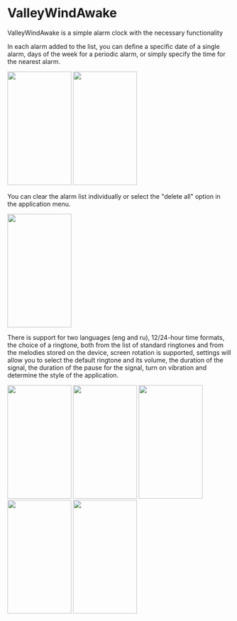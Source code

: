 # ValleyWindAwake

ValleyWindAwake is a simple alarm clock with the necessary functionality

In each alarm added to the list, you can define a specific date of a single alarm, days of the week for a periodic alarm, or simply specify the time for the nearest alarm.

<p align="left">
  <img src="https://github.com/comanch22/ValleyWindAwake_additional/blob/main/Screenshot_20220425-165610_Valley%20wind%20awake.jpg" width="144" height="256">
  <img src="https://github.com/comanch22/ValleyWindAwake_additional/blob/main/Screenshot_20220425-165400_Valley%20wind%20awake.jpg" width="144" height="256">
</p>

You can clear the alarm list individually or select the "delete all" option in the application menu.

<p align="left">
  <img src="https://github.com/comanch22/ValleyWindAwake_additional/blob/main/Screenshot_20220425-165632_Valley%20wind%20awake.jpg" width="144" height="256">
</p>

There is support for two languages (eng and ru), 12/24-hour time formats, the choice of a ringtone, both from the list of standard ringtones and from the melodies stored on the device, screen rotation is supported, settings will allow you to select the default ringtone and its volume, the duration of the signal, the duration of the pause for the signal, turn on vibration and determine the style of the application.

<p align="left">
  <img src="https://github.com/comanch22/ValleyWindAwake_additional/blob/main/Screenshot_20220425-165500_Valley%20wind%20awake.jpg" width="144" height="256">
  <img src="https://github.com/comanch22/ValleyWindAwake_additional/blob/main/Screenshot_20220425-165712_Valley%20wind%20awake.jpg" width="144" height="256">
  <img src="https://github.com/comanch22/ValleyWindAwake_additional/blob/main/Screenshot_20220425-165737_Valley%20wind%20awake.jpg" width="144" height="256">
  <img src="https://github.com/comanch22/ValleyWindAwake_additional/blob/main/Screenshot_20220425-165802_Valley%20wind%20awake.jpg" width="144" height="256">
  <img src="https://github.com/comanch22/ValleyWindAwake_additional/blob/main/Screenshot_20220425-173353_Valley%20wind.jpg" width="144" height="256">
</p>
